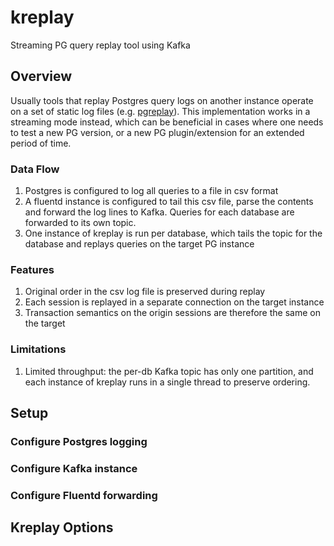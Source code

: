 # kreplay
Streaming PG query replay tool using Kafka

## Overview
Usually tools that replay Postgres query logs on another instance operate on a set of static log
files (e.g. [pgreplay](https://github.com/laurenz/pgreplay)). This implementation 
works in a streaming mode instead, which can be beneficial in cases where one needs to test a new
 PG version, or a new PG plugin/extension for an extended period of time. 
 
### Data Flow
1. Postgres is configured to log all queries to a file in csv format
2. A fluentd instance is configured to tail this csv file, parse the contents and forward the log
 lines to Kafka. Queries for each database are forwarded to its own topic.
3. One instance of kreplay is run per database, which tails the topic for the database and 
replays queries on the target PG instance

### Features
1. Original order in the csv log file is preserved during replay
2. Each session is replayed in a separate connection on the target instance
3. Transaction semantics on the origin sessions are therefore the same on the target

### Limitations
1. Limited throughput: the per-db Kafka topic has only one partition, and each instance of 
kreplay runs in a single thread to preserve ordering. 

## Setup
### Configure Postgres logging
### Configure Kafka instance
### Configure Fluentd forwarding

## Kreplay Options
